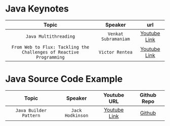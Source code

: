 # Java Keynotes

| Topic | Speaker | url |
|     :---:      |    :---: |  :---: |
| `Java Multithreading`   | `Venkat Subramaniam` | [Youtube Link](https://www.youtube.com/watch?v=6EQcpkSgsR8&ab_channel=Devoxx) |
| `From Web to Flux: Tackling the Challenges of Reactive Programming`   | `Victor Rentea` | [Youtube Link](https://www.youtube.com/watch?v=wsgJU5S1rRY) |


# Java Source Code Example 

| Topic | Speaker | Youtube URL | Github Repo |
|     :---:      |    :---: |  :---: | :---: | 
| `Java Builder Pattern`   | `Jack Hodkinson` | [Youtube Link](https://www.youtube.com/watch?v=6EQcpkSgsR8&ab_channel=Devoxx) | [Github](https://github.com/jrhodkinson/youtube-190-builders) |
